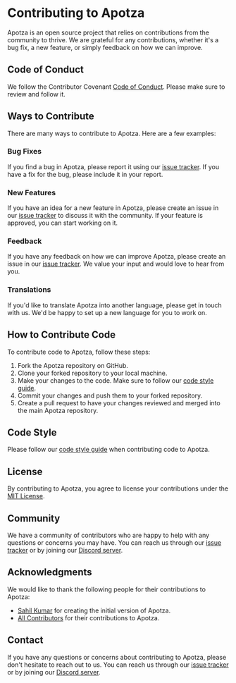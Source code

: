 # Contributing to Apotza

Apotza is an open source project that relies on contributions from the community to thrive. We are grateful for any contributions, whether it's a bug fix, a new feature, or simply feedback on how we can improve.

## Code of Conduct

We follow the Contributor Covenant [Code of Conduct](https://www.contributor-covenant.org/version/2/0/code_of_conduct/). Please make sure to review and follow it.

## Ways to Contribute

There are many ways to contribute to Apotza. Here are a few examples:

### Bug Fixes

If you find a bug in Apotza, please report it using our [issue tracker](https://github.com/apotza/Apotza/issues). If you have a fix for the bug, please include it in your report.

### New Features

If you have an idea for a new feature in Apotza, please create an issue in our [issue tracker](https://github.com/apotza/Apotza/issues) to discuss it with the community. If your feature is approved, you can start working on it.

### Feedback

If you have any feedback on how we can improve Apotza, please create an issue in our [issue tracker](https://github.com/apotza/Apotza/issues). We value your input and would love to hear from you.

### Translations

If you'd like to translate Apotza into another language, please get in touch with us. We'd be happy to set up a new language for you to work on.

## How to Contribute Code

To contribute code to Apotza, follow these steps:

1. Fork the Apotza repository on GitHub.
2. Clone your forked repository to your local machine.
3. Make your changes to the code. Make sure to follow our [code style guide](https://github.com/apotza/Apotza/blob/main/docs/CODE_STYLE.md).
4. Commit your changes and push them to your forked repository.
5. Create a pull request to have your changes reviewed and merged into the main Apotza repository.

## Code Style

Please follow our [code style guide](https://github.com/apotza/Apotza/blob/main/docs/CODE_STYLE.md) when contributing code to Apotza.

## License

By contributing to Apotza, you agree to license your contributions under the [MIT License](https://github.com/apotza/Apotza/blob/main/LICENSE).

## Community

We have a community of contributors who are happy to help with any questions or concerns you may have. You can reach us through our [issue tracker](https://github.com/apotza/Apotza/issues) or by joining our [Discord server](https://discord.gg/4ZfjzH3).

## Acknowledgments

We would like to thank the following people for their contributions to Apotza:

- [Sahil Kumar](https://github.com/striversahil) for creating the initial version of Apotza.
- [All Contributors](https://github.com/apotza/Apotza/graphs/contributors) for their contributions to Apotza.

## Contact

If you have any questions or concerns about contributing to Apotza, please don't hesitate to reach out to us. You can reach us through our [issue tracker](https://github.com/apotza/Apotza/issues) or by joining our [Discord server](https://discord.gg/4ZfjzH3).

